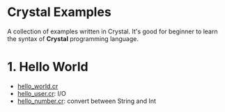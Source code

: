 # Crystal Examples
A collection of examples written in Crystal. It's good for beginner to learn the syntax of **Crystal** programming language.

# 1. Hello World

* [hello_world.cr](hello_world.cr)
* [hello_user.cr](hello_user.cr): I/O
* [hello_number.cr](hello_number.cr): convert between String and Int